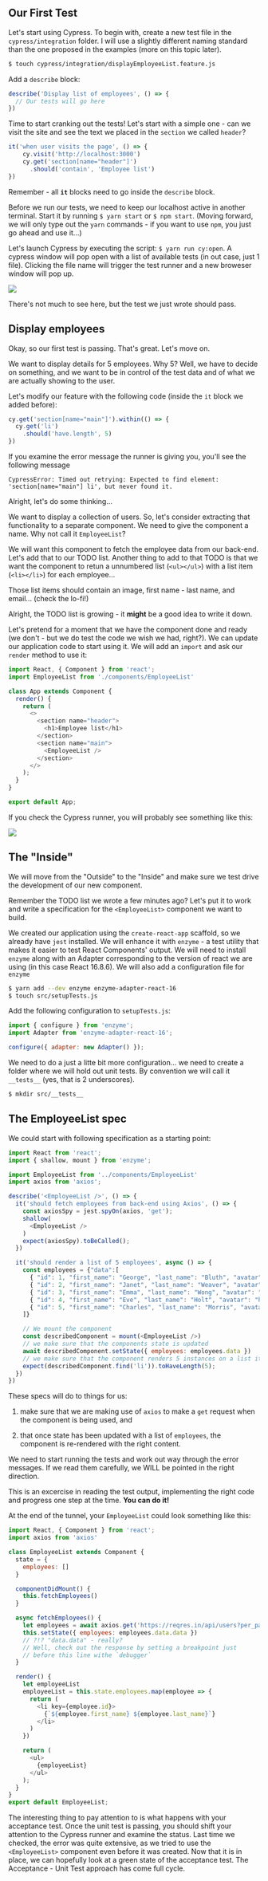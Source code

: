 ## Our First Test

Let's start using Cypress. To begin with, create a new test file in the `cypress/integration` folder. I will use a slightly different naming standard than the one proposed in the examples (more on this topic later).

```bash
$ touch cypress/integration/displayEmployeeList.feature.js
```

Add a `describe` block:

```javascript
describe('Display list of employees', () => {
  // Our tests will go here
})
```

Time to start cranking out the tests! Let's start with a simple one - can we visit the site and see the text we placed in the `section` we called `header`?

```javascript
it('when user visits the page', () => {
    cy.visit('http://localhost:3000')
    cy.get('section[name="header"]')
      .should('contain', 'Employee list')
})
```

Remember - all **`it`** blocks need to go inside the `describe` block.

Before we run our tests, we need to keep our localhost active in another terminal. Start it by running `$ yarn start` or `$ npm start`. (Moving forward, we will only type out the `yarn` commands - if you want to use `npm`, you just go ahead and use it...)

Let's launch Cypress by executing the script: `$ yarn run cy:open`. A cypress window will pop open with a list of available tests (in out case, just 1 file). Clicking the file name will trigger the test runner and a new broweser window will pop up.

![](./employee_list_cypress_runner.png)

There's not much to see here, but the test we just wrote should pass.


## Display employees

Okay, so our first test is passing. That's great. Let's move on.

We want to display details for 5 employees. Why 5? Well, we have to decide on something, and we want to be in control of the test data and of what we are actually showing to the user.

Let's modify our feature with the following code (inside the `it` block we added before):

```javascript
cy.get('section[name="main"]').within(() => {
  cy.get('li')
    .should('have.length', 5)
})
```

If you examine the error message the runner is giving you, you'll see the following message

```
CypressError: Timed out retrying: Expected to find element: 'section[name="main"] li', but never found it.
```

Alright, let's do some thinking...

We want to display a collection of users. So, let's consider extracting that functionality to a separate component. We need to give the component a name. Why not call it `EmployeeList`?

We will want this component to fetch the employee data from our back-end. Let's add that to our TODO list. Another thing to add to that TODO is that we want the component to retun a unnumbered list (`<ul></ul>`) with a list item  (`<li></li>`) for each employee...

Those list items should contain an image, first name - last name, and email... (check the lo-fi!)

Alright, the TODO list is growing - it **might** be a good idea to write it down.

Let's pretend for a moment that we have the component done and ready (we don't - but we do test the code we wish we had, right?). We can update our application code to start using it. We will add an `import` and ask our `render` method to use it:

```javascript
import React, { Component } from 'react';
import EmployeeList from './components/EmployeeList'

class App extends Component {
  render() {
    return (
      <>
        <section name="header">
          <h1>Employee list</h1>
        </section>
        <section name="main">
          <EmployeeList />
        </section>
      </>
    );
  }
}

export default App;
```

If you check the Cypress runner, you will probably see something like this:

![](./employee_list_missing_component.png)

## The "Inside"
We will move from the "Outside" to the "Inside" and make sure we test drive the development of our new component.

Remember the TODO list we wrote a few minutes ago? Let's put it to work and write a specification for the `<EmployeeList>` component we want to build.

We created our application using the `create-react-app` scaffold, so we already have `jest` installed. We will enhance it with `enzyme` - a test utility that makes it easier to test React Components' output. We will need to install `enzyme` along with an Adapter corresponding to the version of react we are using (in this case React 16.8.6). We will also add a configuration file for `enzyme`

```bash
$ yarn add --dev enzyme enzyme-adapter-react-16
$ touch src/setupTests.js
```

Add the following configuration to `setupTests.js`:

```javascript
import { configure } from 'enzyme';
import Adapter from 'enzyme-adapter-react-16';

configure({ adapter: new Adapter() });
```

We need to do a just a litte bit more configuration... we need to create a folder where we will hold out unit tests. By convention we will call it `__tests__` (yes, that is 2 underscores).

```bash
$ mkdir src/__tests__
```

## The EmployeeList spec

We could start with following specification as a starting point:

```javascript
import React from 'react';
import { shallow, mount } from 'enzyme';

import EmployeeList from '../components/EmployeeList'
import axios from 'axios';

describe('<EmployeeList />', () => {
  it('should fetch employees from back-end using Axios', () => {
    const axiosSpy = jest.spyOn(axios, 'get');
    shallow(
      <EmployeeList />
    )
    expect(axiosSpy).toBeCalled();
  })

  it('should render a list of 5 employees', async () => {
    const employees = {"data":[
      { "id": 1, "first_name": "George", "last_name": "Bluth", "avatar": "https://s3.amazonaws.com/uifaces/faces/twitter/calebogden/128.jpg" },
      { "id": 2, "first_name": "Janet", "last_name": "Weaver", "avatar": "https://s3.amazonaws.com/uifaces/faces/twitter/josephstein/128.jpg" },
      { "id": 3, "first_name": "Emma", "last_name": "Wong", "avatar": "https://s3.amazonaws.com/uifaces/faces/twitter/olegpogodaev/128.jpg" },
      { "id": 4, "first_name": "Eve", "last_name": "Holt", "avatar": "https://s3.amazonaws.com/uifaces/faces/twitter/marcoramires/128.jpg" },
      { "id": 5, "first_name": "Charles", "last_name": "Morris", "avatar": "https://s3.amazonaws.com/uifaces/faces/twitter/stephenmoon/128.jpg" }
    ]}

    // We mount the component
    const describedComponent = mount(<EmployeeList />)
    // we make sure that the components state is updated
    await describedComponent.setState({ employees: employees.data })
    // we make sure that the component renders 5 instances on a list item (<li>)
    expect(describedComponent.find('li')).toHaveLength(5);
  })
})

```

These specs will do to things for us:

1. make sure that we are making use of `axios` to make a `get` request when the component is being used, and

2. that once state has been updated with a list of `employees`, the component is re-rendered with the right content.

We need to start running the tests and work out way through the error messages. If we read them carefully, we WILL be pointed in the right direction.


This is an excercise in reading the test output, implementing the right code and progress one step at the time. **You can do it!**

At the end of the tunnel, your `EmployeeList` could look something like this:

```javascript
import React, { Component } from 'react';
import axios from 'axios'

class EmployeeList extends Component {
  state = {
    employees: []
  }

  componentDidMount() {
    this.fetchEmployees()
  }

  async fetchEmployees() {
    let employees = await axios.get('https://reqres.in/api/users?per_page=5')
    this.setState({ employees: employees.data.data })
    // ?!? "data.data" - really?
    // Well, check out the response by setting a breakpoint just
    // before this line withe `debugger`
  }

  render() {
    let employeeList
    employeeList = this.state.employees.map(employee => {
      return (
        <li key={employee.id}>
          {`${employee.first_name} ${employee.last_name}`}
        </li>
      )
    })

    return (
      <ul>
        {employeeList}
      </ul>
    );
  }
}
export default EmployeeList;
```

The interesting thing to pay attention to is what happens with your acceptance test. Once the unit test is passing, you should shift your attention to the Cypress runner and examine the status. Last time we checked, the error was quite extensive, as we tried to use the `<EmployeeList>` component even before it was created. Now that it is in place, we can hopefully look at a green state of the acceptance test. The Acceptance - Unit Test approach has come full cycle.
